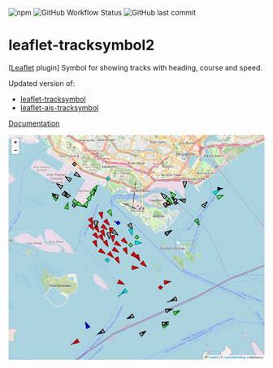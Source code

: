 ![npm](https://img.shields.io/npm/v/@arl/leaflet-tracksymbol2)
![GitHub Workflow Status](https://img.shields.io/github/actions/workflow/status/org-arl/leaflet-tracksymbol2/CI.yml)
![GitHub last commit](https://img.shields.io/github/last-commit/org-arl/leaflet-tracksymbol2)

# leaflet-tracksymbol2

[[Leaflet](https://leafletjs.com/) plugin]
Symbol for showing tracks with heading, course and speed.

Updated version of:
* [leaflet-tracksymbol](https://www.npmjs.com/package/leaflet-tracksymbol)
* [leaflet-ais-tracksymbol](https://github.com/PowerPan/leaflet-ais-tracksymbol)

[Documentation](https://org-arl.github.io/leaflet-tracksymbol2/)

![Screenshot](./screenshot.png)

